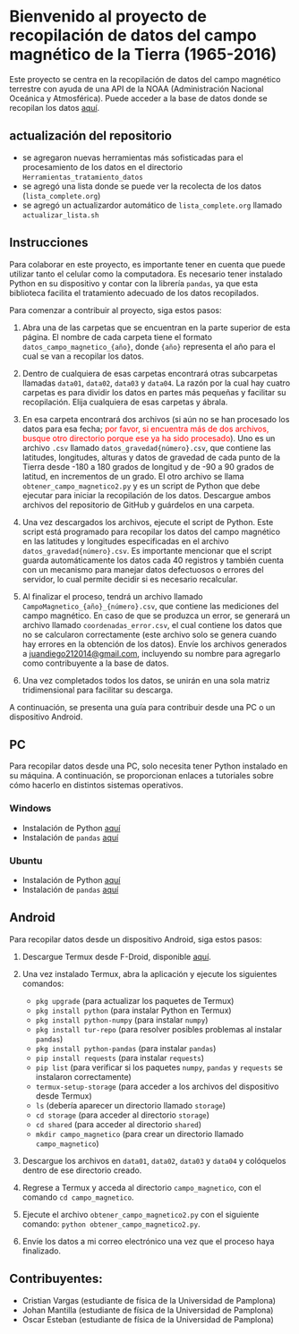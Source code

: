 
# Bienvenido al proyecto de recopilación de datos del campo magnético de la Tierra (1965-2016)

Este proyecto se centra en la recopilación de datos del campo magnético terrestre con ayuda de una API de la NOAA (Administración Nacional Oceánica y Atmosférica). Puede acceder a la base de datos donde se recopilan los datos [aquí](https://data.aad.gov.au/metadata/records/AAS_4092_Geomagnetic_Field_Model).

## actualización del repositorio

- se agregaron nuevas herramientas más sofisticadas para el procesamiento de los datos en el directorio `Herramientas_tratamiento_datos`
- se agregó una lista donde se puede ver la recolecta de los datos (`lista_complete.org`)
- se agregó un actualizardor automático de `lista_complete.org` llamado `actualizar_lista.sh`

## Instrucciones

Para colaborar en este proyecto, es importante tener en cuenta que puede utilizar tanto el celular como la computadora. Es necesario tener instalado Python en su dispositivo y contar con la librería `pandas`, ya que esta biblioteca facilita el tratamiento adecuado de los datos recopilados.

Para comenzar a contribuir al proyecto, siga estos pasos:

1. Abra una de las carpetas que se encuentran en la parte superior de esta página. El nombre de cada carpeta tiene el formato `datos_campo_magnetico_{año}`, donde `{año}` representa el año para el cual se van a recopilar los datos.

2. Dentro de cualquiera de esas carpetas encontrará otras subcarpetas llamadas `data01`, `data02`, `data03` y `data04`. La razón por la cual hay cuatro carpetas es para dividir los datos en partes más pequeñas y facilitar su recopilación. Elija cualquiera de esas carpetas y ábrala.

3. En esa carpeta encontrará dos archivos (si aún no se han procesado los datos para esa fecha; <font color="red">por favor, si encuentra más de dos archivos, busque otro directorio porque ese ya ha sido procesado</font>). Uno es un archivo `.csv` llamado `datos_gravedad{número}.csv`, que contiene las latitudes, longitudes, alturas y datos de gravedad de cada punto de la Tierra desde -180 a 180 grados de longitud y de -90 a 90 grados de latitud, en incrementos de un grado. El otro archivo se llama `obtener_campo_magnetico2.py` y es un script de Python que debe ejecutar para iniciar la recopilación de los datos. Descargue ambos archivos del repositorio de GitHub y guárdelos en una carpeta.

4. Una vez descargados los archivos, ejecute el script de Python. Este script está programado para recopilar los datos del campo magnético en las latitudes y longitudes especificadas en el archivo `datos_gravedad{número}.csv`. Es importante mencionar que el script guarda automáticamente los datos cada 40 registros y también cuenta con un mecanismo para manejar datos defectuosos o errores del servidor, lo cual permite decidir si es necesario recalcular.

5. Al finalizar el proceso, tendrá un archivo llamado `CampoMagnetico_{año}_{número}.csv`, que contiene las mediciones del campo magnético. En caso de que se produzca un error, se generará un archivo llamado `coordenadas_error.csv`, el cual contiene los datos que no se calcularon correctamente (este archivo solo se genera cuando hay errores en la obtención de los datos). Envíe los archivos generados a juandiego212014@gmail.com, incluyendo su nombre para agregarlo como contribuyente a la base de datos.

6. Una vez completados todos los datos, se unirán en una sola matriz tridimensional para facilitar su descarga.

A continuación, se presenta una guía para contribuir desde una PC o un dispositivo Android.

## PC

Para recopilar datos desde una PC, solo necesita tener Python instalado en su máquina. A continuación, se proporcionan enlaces a tutoriales sobre cómo hacerlo en distintos sistemas operativos.

### Windows

- Instalación de Python [aquí](https://www.youtube.com/watch?v=i6j8jT_OdEU)
- Instalación de `pandas` [aquí](https://www.youtube.com/watch?v=SWIIQboGGCQ)

### Ubuntu

- Instalación de Python [aquí](https://www.youtube.com/watch?v=88np4KkfDO8)
- Instalación de `pandas` [aquí](https://www.youtube.com/watch?v=hRCPqE-lSsI)

## Android

Para recopilar datos desde un dispositivo Android, siga estos pasos:

1. Descargue Termux desde F-Droid, disponible [aquí](https://f-droid.org/es/packages/com.termux/).

2. Una vez instalado Termux, abra la aplicación y ejecute los siguientes comandos:
   - `pkg upgrade` (para actualizar los paquetes de Termux)
   - `pkg install python` (para instalar Python en Termux)
   - `pkg install python-numpy` (para instalar `numpy`)
   - `pkg install tur-repo` (para resolver posibles problemas al instalar `pandas`)
   - `pkg install python-pandas` (para instalar `pandas`)
   - `pip install requests` (para instalar `requests`)
   - `pip list` (para verificar si los paquetes `numpy`, `pandas` y `requests` se instalaron correctamente)
   - `termux-setup-storage` (para acceder a los archivos del dispositivo desde Termux)
   - `ls` (debería aparecer un directorio llamado `storage`)
   - `cd storage` (para acceder al directorio `storage`)
   - `cd shared` (para acceder al directorio `shared`)
   - `mkdir campo_magnetico` (para crear un directorio llamado `campo_magnetico`)

3. Descargue los archivos en `data01`, `data02`, `data03` y `data04` y colóquelos dentro de ese directorio creado.

4. Regrese a Termux y acceda al directorio `campo_magnetico`, con el comando `cd campo_magnetico`.

5. Ejecute el archivo `obtener_campo_magnetico2.py` con el siguiente comando: `python obtener_campo_magnetico2.py`.

6. Envíe los datos a mi correo electrónico una vez que el proceso haya finalizado.

## Contribuyentes:

- Cristian Vargas (estudiante de física de la Universidad de Pamplona)
- Johan Mantilla (estudiante de física de la Universidad de Pamplona)
- Oscar Esteban (estudiante de física de la Universidad de Pamplona)
